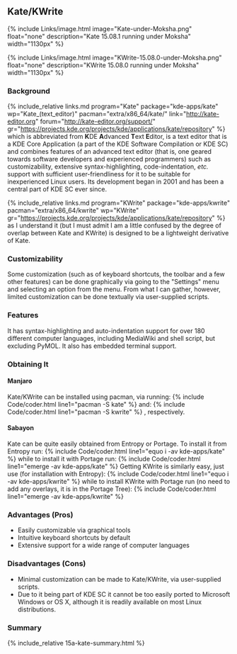## Kate/KWrite
{% include Links/image.html image="Kate-under-Moksha.png" float="none" description="Kate 15.08.1 running under Moksha" width="1130px" %}

{% include Links/image.html image="KWrite-15.08.0-under-Moksha.png" float="none" description="KWrite 15.08.0 running under Moksha" width="1130px" %}

### Background
{% include_relative links.md program="Kate" package="kde-apps/kate" wp="Kate_(text_editor)" pacman="extra/x86_64/kate/" link="http://kate-editor.org" forum="http://kate-editor.org/support/" gr="https://projects.kde.org/projects/kde/applications/kate/repository" %} which is abbreviated from <b>K</b>DE <b>A</b>dvanced <b>T</b>ext <b>E</b>ditor, is a text editor that is a KDE Core Application (a part of the KDE Software Compilation or KDE SC) and combines features of an advanced text editor (that is, one geared towards software developers and experienced programmers) such as customizability, extensive syntax-highlighting, code-indentation, *etc.* support with sufficient user-friendliness for it to be suitable for inexperienced Linux users. Its development began in 2001 and has been a central part of KDE SC ever since.

{% include_relative links.md program="KWrite" package="kde-apps/kwrite" pacman="extra/x86_64/kwrite" wp="KWrite" gr="https://projects.kde.org/projects/kde/applications/kate/repository" %} as I understand it (but I must admit I am a little confused by the degree of overlap between Kate and KWrite) is designed to be a lightweight derivative of Kate.

### Customizability
Some customization (such as of keyboard shortcuts, the toolbar and a few other features) can be done graphically via going to the "Settings" menu and selecting an option from the menu. From what I can gather, however, limited customization can be done textually via user-supplied scripts.

### Features
It has syntax-highlighting and auto-indentation support for over 180 different computer languages, including MediaWiki and shell script, but excluding PyMOL. It also has embedded terminal support.

### Obtaining It

#### Manjaro
Kate/KWrite can be installed using pacman, via running:
{% include Code/coder.html line1="pacman -S kate" %}
and:
{% include Code/coder.html line1="pacman -S kwrite" %}
, respectively.

#### Sabayon
Kate can be quite easily obtained from Entropy or Portage. To install it from Entropy run:
{% include Code/coder.html line1="equo i -av kde-apps/kate" %}
while to install it with Portage run:
{% include Code/coder.html line1="emerge -av kde-apps/kate" %}
Getting KWrite is similarly easy, just use (for installation with Entropy):
{% include Code/coder.html line1="equo i -av kde-apps/kwrite" %}
while to install KWrite with Portage run (no need to add any overlays, it is in the Portage Tree):
{% include Code/coder.html line1="emerge -av kde-apps/kwrite" %}

### Advantages (Pros)
* Easily customizable via graphical tools
* Intuitive keyboard shortcuts by default
* Extensive support for a wide range of computer languages

### Disadvantages (Cons)
* Minimal customization can be made to Kate/KWrite, via user-supplied scripts.
* Due to it being part of KDE SC it cannot be too easily ported to Microsoft Windows or OS X, although it is readily available on most Linux distributions.

### Summary
{% include_relative 15a-kate-summary.html %}
